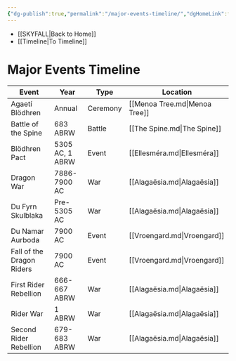 ```yaml
---
{"dg-publish":true,"permalink":"/major-events-timeline/","dgHomeLink":false,"dgPassFrontmatter":false}
---
```


- [[SKYFALL|Back to Home]]
- [[Timeline|To Timeline]]

# Major Events Timeline
| Event                     | Year            | Type     | Location                      |
| ------------------------- | --------------- | -------- | ----------------------------- |
| Agaetí Blödhren           | Annual          | Ceremony | [[Menoa Tree.md\|Menoa Tree]] |
| Battle of the Spine       | 683 ABRW        | Battle   | [[The Spine.md\|The Spine]]   |
| Blödhren Pact             | 5305 AC, 1 ABRW | Event    | [[Ellesméra.md\|Ellesméra]]   |
| Dragon War                | 7886-7900 AC    | War      | [[Alagaësia.md\|Alagaësia]]   |
| Du Fyrn Skulblaka         | Pre-5305 AC     | War      | [[Alagaësia.md\|Alagaësia]]   |
| Du Namar Aurboda          | 7900 AC         | Event    | [[Vroengard.md\|Vroengard]]   |
| Fall of the Dragon Riders | 7900 AC         | Event    | [[Vroengard.md\|Vroengard]]   |
| First Rider Rebellion     | 666-667 ABRW    | War      | [[Alagaësia.md\|Alagaësia]]   |
| Rider War                 | 1 ABRW          | War      | [[Alagaësia.md\|Alagaësia]]   |
| Second Rider Rebellion    | 679-683 ABRW    | War      | [[Alagaësia.md\|Alagaësia]]   |
